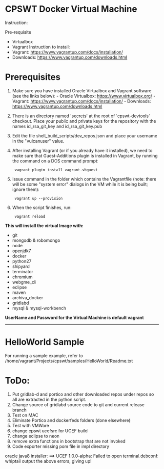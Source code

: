 

CPSWT Docker Virtual Machine
=============================

Instruction:

Pre-requisite 
- Virtualbox
- Vagrant
Instruction to install:
-  Vagrant: https://www.vagrantup.com/docs/installation/
-  Downloads: https://www.vagrantup.com/downloads.html

 # Prerequisites 
1) Make sure you have installed Oracle Virtualbox and Vagrant software (see the links below): - Oracle Virtualbox: https://www.virtualbox.org/ - Vagrant: https://www.vagrantup.com/docs/installation/ - Downloads: https://www.vagrantup.com/downloads.html

1) There is an directory named 'secrets' at the root of 'cpswt-devtools' checkout. Place your public and private keys for the repository with the names id_rsa_git_key and id_rsa_git_key.pub

1) Edit the file shell_build_scripts/dev_repos.json and place your username in the "vulcanuser" value.

1) After installing Vagrant (or if you already have it installed), we need to make sure that Guest-Additions plugin is installed in Vagrant, by running the command on a DOS command prompt:
    
        vagrant plugin install vagrant-vbguest

1) Issue command in the folder which contains the Vagrantfile (note: there will be some "system error" dialogs in the VM while it is being built; ignore them):
    
        vagrant up --provision

1) When the script finishes, run:

        vagrant reload


**This will install the virtual Image with:**

- git
- mongodb & robomongo
- node
- openjdk7
- docker
- python27
- shipyard
- terminator
- chromium
- webgme_cli
- eclipse
- maven
- archiva_docker
- gridlabd
- mysql & mysql-workbench


**UserName and Password for the Virtual Machine is default vagrant**



-----

# HelloWorld Sample
For running a sample example, refer to /home/vagrant/Projects/cpswt/samples/HelloWorld/Readme.txt

# ToDo:

1) Put gridlab-d and portico and other downloaded repos under repos so all are extracted in the python script.
1) Change source of gridlabd source code to git and current release branch
1) Test on MAC
1) Eliminate Portico and dockerfeds folders (done elsewhere)
1) Test with VMWare
1) change cpswt ucefsrc for UCEF build
1) change eclipse to neon
1) remove extra functions in bootstrap that are not invoked
1) Code exporter missing pom file in impl directory

oracle java8 installer:
==> UCEF 1.0.0-alpha: Failed to open terminal.debconf: whiptail output the above errors, giving up!
